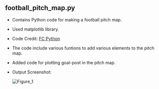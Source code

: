 football_pitch_map.py
---------------------

* Contains Python code for making a football pitch map.

* Used matplotlib library.

* Code Credit: [FC Python](https://fcpython.com/visualisation/drawing-pitchmap-adding-lines-circles-matplotlib)

* The code include various funtions to add various elements to the pitch map.

* Added code for plotting goal-post in the pitch map.

* Output Screenshot:
  
  ![Figure_1](https://user-images.githubusercontent.com/33928040/79242690-410e4280-7e92-11ea-84af-924378b5a8f4.png)
